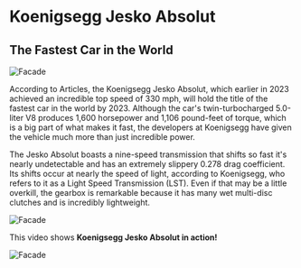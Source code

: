 # Koenigsegg Jesko Absolut
## The Fastest Car in the World

![Facade](https://media.autoexpress.co.uk/image/private/s--78Lp2mtA--/v1650904349/evo/2022/04/Koenigsegg%20Jesko%20update%20April%202022-6.jpg)

According to Articles, the Koenigsegg Jesko Absolut, which earlier in 2023 achieved an incredible top speed of 330 mph, will hold the title of the fastest car in the world by 2023. Although the car's twin-turbocharged 5.0-liter V8 produces 1,600 horsepower and 1,106 pound-feet of torque, which is a big part of what makes it fast, the developers at Koenigsegg have given the vehicle much more than just incredible power.

The Jesko Absolut boasts a nine-speed transmission that shifts so fast it's nearly undetectable and has an extremely slippery 0.278 drag coefficient. Its shifts occur at nearly the speed of light, according to Koenigsegg, who refers to it as a Light Speed Transmission (LST). Even if that may be a little overkill, the gearbox is remarkable because it has many wet multi-disc clutches and is incredibly lightweight.

![Facade](https://mainwebstorage.blob.core.windows.net/mediacontainers/styles/1400x1000/azure/2022-04/Koenigsegg%20Jesko%20Absolut%20-%20Rear%20Tire.jpg?h=8621d985&itok=nxnsPBPc)

This video shows **Koenigsegg Jesko Absolut in action!**

![Facade](https://www.youtube.com/watch?v=vWFzETOZJY4&ab_channel=AutomotiveMike)
